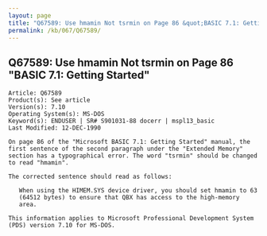 ```yaml
---
layout: page
title: "Q67589: Use hmamin Not tsrmin on Page 86 &quot;BASIC 7.1: Getting Started&quot;"
permalink: /kb/067/Q67589/
---
```


## Q67589: Use hmamin Not tsrmin on Page 86 &quot;BASIC 7.1: Getting Started&quot;

	Article: Q67589
	Product(s): See article
	Version(s): 7.10
	Operating System(s): MS-DOS
	Keyword(s): ENDUSER | SR# S901031-88 docerr | mspl13_basic
	Last Modified: 12-DEC-1990
	
	On page 86 of the "Microsoft BASIC 7.1: Getting Started" manual, the
	first sentence of the second paragraph under the "Extended Memory"
	section has a typographical error. The word "tsrmin" should be changed
	to read "hmamin".
	
	The corrected sentence should read as follows:
	
	   When using the HIMEM.SYS device driver, you should set hmamin to 63
	   (64512 bytes) to ensure that QBX has access to the high-memory
	   area.
	
	This information applies to Microsoft Professional Development System
	(PDS) version 7.10 for MS-DOS.
